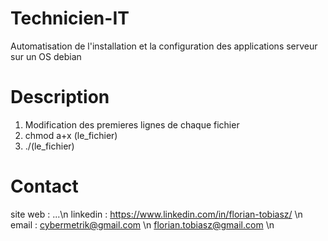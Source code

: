# Technicien-IT
Automatisation de l'installation et la configuration des applications serveur sur un OS debian

# Description
1. Modification des premieres lignes de chaque fichier 
2. chmod a+x (le_fichier)
3. ./(le_fichier)

# Contact
site web : ...\n
linkedin : https://www.linkedin.com/in/florian-tobiasz/ \n
email    : cybermetrik@gmail.com \n
           florian.tobiasz@gmail.com \n
